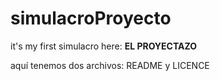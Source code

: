 # simulacroProyecto
it's my first simulacro here: **EL PROYECTAZO**

aquí tenemos dos archivos: README y LICENCE

